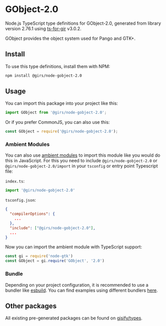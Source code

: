 
# GObject-2.0

Node.js TypeScript type definitions for GObject-2.0, generated from library version 2.76.1 using [ts-for-gir](https://github.com/gjsify/ts-for-gir) v3.0.2.

GObject provides the object system used for Pango and GTK+.

## Install

To use this type definitions, install them with NPM:
```bash
npm install @girs/node-gobject-2.0
```

## Usage

You can import this package into your project like this:
```ts
import GObject from '@girs/node-gobject-2.0';
```

Or if you prefer CommonJS, you can also use this:
```ts
const GObject = require('@girs/node-gobject-2.0');
```

### Ambient Modules

You can also use [ambient modules](https://github.com/gjsify/ts-for-gir/tree/main/packages/cli#ambient-modules) to import this module like you would do this in JavaScript.
For this you need to include `@girs/node-gobject-2.0` or `@girs/node-gobject-2.0/import` in your `tsconfig` or entry point Typescript file:

`index.ts`:
```ts
import '@girs/node-gobject-2.0'
```

`tsconfig.json`:
```json
{
  "compilerOptions": {
    ...
  },
  "include": ["@girs/node-gobject-2.0"],
  ...
}
```

Now you can import the ambient module with TypeScript support: 

```ts
const gi = require('node-gtk')
const GObject = gi.require('GObject', '2.0')
```


### Bundle

Depending on your project configuration, it is recommended to use a bundler like [esbuild](https://esbuild.github.io/). You can find examples using different bundlers [here](https://github.com/gjsify/ts-for-gir/tree/main/examples).

## Other packages

All existing pre-generated packages can be found on [gjsify/types](https://github.com/gjsify/types).

